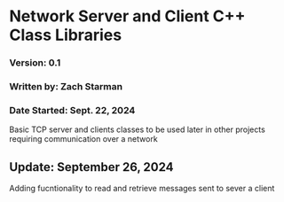 # Network Server and Client C++ Class Libraries
### Version: 0.1
### Written by: Zach Starman
### Date Started: Sept. 22, 2024

Basic TCP server and clients classes to be used later in other projects requiring communication over a network

## Update: September 26, 2024

Adding fucntionality to read and retrieve messages sent to sever a client
